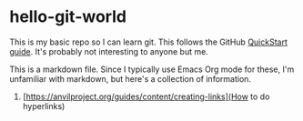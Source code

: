 # hello-git-world
This is my basic repo so I can learn git. This follows the GitHub [QuickStart guide](https://docs.github.com/en/get-started/quickstart/hello-world). It's probably not interesting to anyone but me.

This is a markdown file. Since I typically use Emacs Org mode for these, I'm unfamiliar with markdown, but here's a collection of information.
1. [https://anvilproject.org/guides/content/creating-links](How to do hyperlinks)

